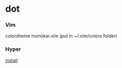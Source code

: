 # dot

### Vim
colorsheme monokai.vim (put in ~/.vim/colors folder)

### Hyper
[install](https://hyper.is)
